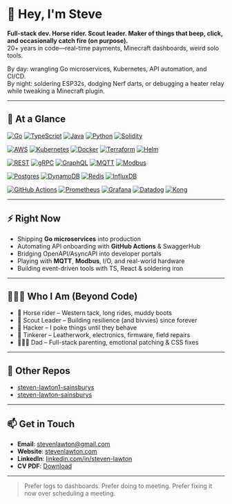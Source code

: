 # 👋 Hey, I'm Steve

**Full-stack dev. Horse rider. Scout leader. Maker of things that beep, click, and occasionally catch fire (on purpose).**  
20+ years in code—real-time payments, Minecraft dashboards, weird solo tools.

By day: wrangling Go microservices, Kubernetes, API automation, and CI/CD.  
By night: soldering ESP32s, dodging Nerf darts, or debugging a heater relay while tweaking a Minecraft plugin.

---

## 🧩 At a Glance

[![Go](https://img.shields.io/badge/-Go-00ADD8?logo=go)]()
[![TypeScript](https://img.shields.io/badge/-TypeScript-3178C6?logo=typescript)]()
[![Java](https://img.shields.io/badge/-Java-007396?logo=java)]()
[![Python](https://img.shields.io/badge/-Python-3776AB?logo=python)]()
[![Solidity](https://img.shields.io/badge/-Solidity-363636?logo=solidity)]()

[![AWS](https://img.shields.io/badge/-AWS-232F3E?logo=amazonaws)]()
[![Kubernetes](https://img.shields.io/badge/-Kubernetes-326CE5?logo=kubernetes)]()
[![Docker](https://img.shields.io/badge/-Docker-2496ED?logo=docker)]()
[![Terraform](https://img.shields.io/badge/-Terraform-623CE4?logo=terraform)]()
[![Helm](https://img.shields.io/badge/-Helm-0F1C4D?logo=helm)]()

[![REST](https://img.shields.io/badge/-REST-F7761E?logo=rest)]()
[![gRPC](https://img.shields.io/badge/-gRPC-3C4043?logo=grpc)]()
[![GraphQL](https://img.shields.io/badge/-GraphQL-E10098?logo=graphql)]()
[![MQTT](https://img.shields.io/badge/-MQTT-4A9885?logo=mqtt)]()
[![Modbus](https://img.shields.io/badge/-Modbus-0073A8?logo=modbus)]()

[![Postgres](https://img.shields.io/badge/-Postgres-4169E1?logo=postgresql)]()
[![DynamoDB](https://img.shields.io/badge/-DynamoDB-4053D6?logo=amazondynamodb)]()
[![Redis](https://img.shields.io/badge/-Redis-DC382D?logo=redis)]()
[![InfluxDB](https://img.shields.io/badge/-InfluxDB-22ADF7?logo=influxdb)]()

[![GitHub Actions](https://img.shields.io/badge/-GitHub_Actions-2088FF?logo=githubactions)]()
[![Prometheus](https://img.shields.io/badge/-Prometheus-E6522C?logo=prometheus)]()
[![Grafana](https://img.shields.io/badge/-Grafana-F46800?logo=grafana)]()
[![Datadog](https://img.shields.io/badge/-Datadog-632CA6?logo=datadog)]()
[![Kong](https://img.shields.io/badge/-Kong-DD342E?logo=kong)]()

---

## ⚡ Right Now

- Shipping **Go microservices** into production
- Automating API onboarding with **GitHub Actions** & SwaggerHub
- Bridging OpenAPI/AsyncAPI into developer portals
- Playing with **MQTT**, **Modbus**, I/O, and real-world hardware
- Building event-driven tools with TS, React & soldering iron

---

## 👨‍👧‍👦 Who I Am (Beyond Code)

- 🐎 Horse rider – Western tack, long rides, muddy boots
- 🔦 Scout Leader – Building resilience (and bivvies) since forever
- 🧠 Hacker – I poke things until they behave
- 🧰 Tinkerer – Leatherwork, electronics, firmware, field repairs
- 👨‍👧‍👦 Dad – Full-stack parenting, emotional patching & CSS fixes

---

## 💼 Other Repos

- [steven-lawton1-sainsburys](https://github.com/steven-lawton1-sainsburys)
- [steven-lawton-sainsburys](https://github.com/steven-lawton-sainsburys)

---

## 📫 Get in Touch

- **Email**: stevenlawton@gmail.com
- **Website**: [stevenlawton.com](https://stevenlawton.com)
- **LinkedIn**: [linkedin.com/in/steven-lawton](https://linkedin.com/in/steven-lawton)
- **CV PDF**: [Download](https://stevenlawton.github.io/Steven-Lawton-CV.pdf)

---

> Prefer logs to dashboards. Prefer doing to meeting. Prefer fixing it now over scheduling a meeting.
